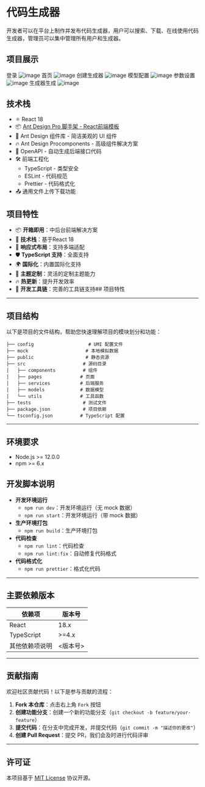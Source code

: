 # 代码生成器

开发者可以在平台上制作并发布代码生成器，用户可以搜索、下载、在线使用代码生成器，管理员可以集中管理所有用户和生成器。

## 项目展示
登录
![image](https://github.com/user-attachments/assets/556fc237-2653-44b3-bb1e-4871923429b6)
首页
![image](https://github.com/user-attachments/assets/da993b59-59cc-4463-b90d-fae40a30cc70)
创建生成器
![image](https://github.com/user-attachments/assets/dd69f0dc-b3ea-4ac4-91ab-e6419017dfa1)
模型配置
![image](https://github.com/user-attachments/assets/418ca37f-45c9-4288-8b24-e46826b59fbe)
参数设置
![image](https://github.com/user-attachments/assets/ca8dbc61-e233-4e7f-92f4-72e73ddcad82)
生成器生成
![image](https://github.com/user-attachments/assets/1d0691ac-edf7-458f-80e7-a2d5b61086a6)

## 技术栈

- ⚛️ React 18
- 📦 [Ant Design Pro 脚手架 - React前端模板](https://github.com/King-GD/React-template)
- 🎨 Ant Design 组件库 - 简洁美观的 UI 组件
- 🔥 Ant Design Procomponents - 高级组件解决方案
- 📝 OpenAPI - 自动生成后端接口代码
- 🛠 前端工程化
  - TypeScript - 类型安全
  - ESLint - 代码规范
  - Prettier - 代码格式化
- 📤 通用文件上传下载功能

## 项目特性

- 📦 **开箱即用**：中后台前端解决方案
- 🚀 **技术栈**：基于React 18
- 📱 **响应式布局**：支持多端适配
- 🛡 **TypeScript 支持**：全面支持
- 🌍 **国际化**：内置国际化支持
- 🎨 **主题定制**：灵活的定制主题能力
- 🔥 **热更新**：提升开发效率
- 🔧 **开发工具链**：完善的工具链支持## 项目特性
---

## 项目结构

以下是项目的文件结构，帮助您快速理解项目的模块划分和功能：
```
├── config                    # UMI 配置文件
├── mock                     # 本地模拟数据
├── public                   # 静态资源
├── src                     # 源码目录
│   ├── components          # 组件
│   ├── pages              # 页面
│   ├── services           # 后端服务
│   ├── models             # 数据模型
│   └── utils              # 工具函数
├── tests                   # 测试文件
├── package.json            # 项目依赖
└── tsconfig.json          # TypeScript 配置
```
---

## 环境要求

- Node.js >= 12.0.0
- npm >= 6.x
  
## 开发脚本说明

- **开发环境运行**
  - `npm run dev`：开发环境运行（无 mock 数据）
  - `npm run start`：开发环境运行（带 mock 数据）
- **生产环境打包**
  - `npm run build`：生产环境打包
- **代码检查**
  - `npm run lint`：代码检查
  - `npm run lint:fix`：自动修复代码格式
- **代码格式化**
  - `npm run prettier`：格式化代码

---


## 主要依赖版本

| 依赖项         | 版本号   |
| --------------- | -------- |
| React           | 18.x     |
| TypeScript      | >=4.x    |
| 其他依赖项说明  | <版本号> |

---

## 贡献指南

欢迎社区贡献代码！以下是参与贡献的流程：

1. **Fork 本仓库**：点击右上角 `Fork` 按钮
2. **创建功能分支**：创建一个新的功能分支（`git checkout -b feature/your-feature`）
3. **提交代码**：在分支中完成开发，并提交代码（`git commit -m "描述你的更改"`）
4. **创建 Pull Request**：提交 PR，我们会及时进行代码评审

---

## 许可证

本项目基于 [MIT License](LICENSE) 协议开源。
